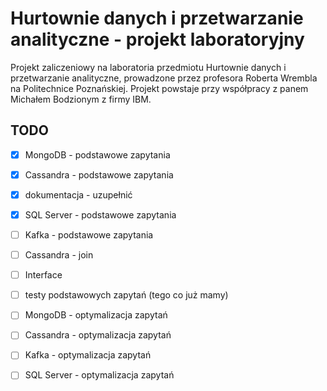 # Hurtownie danych i przetwarzanie analityczne - projekt laboratoryjny

Projekt zaliczeniowy na laboratoria przedmiotu Hurtownie danych i przetwarzanie analityczne, prowadzone przez profesora Roberta Wrembla na Politechnice Poznańskiej. Projekt powstaje przy współpracy z panem Michałem Bodzionym z firmy IBM.


## TODO
- [X] MongoDB - podstawowe zapytania
- [X] Cassandra - podstawowe zapytania
- [X] dokumentacja - uzupełnić
- [X] SQL Server - podstawowe zapytania

- [ ] Kafka - podstawowe zapytania
- [ ] Cassandra - join 
- [ ] Interface
- [ ] testy podstawowych zapytań (tego co już mamy)

- [ ] MongoDB - optymalizacja zapytań
- [ ] Cassandra - optymalizacja zapytań
- [ ] Kafka - optymalizacja zapytań
- [ ] SQL Server - optymalizacja zapytań
